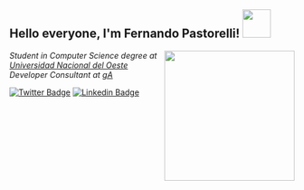 <h2> Hello everyone, I'm Fernando Pastorelli! <img src="https://media.giphy.com/media/2m1WUiwkhg0zVFlw7d/giphy.gif" width="50"></h2>
<img align='right' src="https://i.imgur.com/XOCigOT.png" width="230">
<p><em>Student in Computer Science degree at <a href="http://www.uno.edu.ar">Universidad Nacional del Oeste</a></br>Developer Consultant at <a href="https://grupoassa.com">gA</a>
</em></p>

[![Twitter Badge](https://img.shields.io/badge/-@Phosphorus_M-1ca0f1?style=flat-square&labelColor=1ca0f1&logo=twitter&logoColor=white&link=https://twitter.com/Phosphorus_M)](https://twitter.com/Phosphorus_M) 
[![Linkedin Badge](https://img.shields.io/badge/-Fernando_Pastorelli-blue?style=flat-square&logo=Linkedin&logoColor=white&link=https://www.linkedin.com/in/fernando-pastorelli/)](https://www.linkedin.com/in/fernando-pastorelli/)
